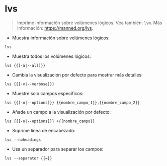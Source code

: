 # lvs

> Imprime información sobre volúmenes lógicos.
> Vea también: `lvm`.
> Más información: <https://manned.org/lvs>.

- Muestra información sobre volúmenes lógicos:

`lvs`

- Muestra todos los volúmenes lógicos:

`lvs {{[-a|--all]}}`

- Cambia la visualización por defecto para mostrar más detalles:

`lvs {{[-v|--verbose]}}`

- Muestre solo campos especificos:

`lvs {{[-o|--options]}} {{nombre_campo_1}},{{nombre_campo_2}}`

- Añade un campo a la visualización por defecto:

`lvs {{[-o|--options]}} +{{nombre_campo}}`

- Suprime linea de encabezado:

`lvs --noheadings`

- Usa un separador para separar los campos:

`lvs --separator {{=}}`
